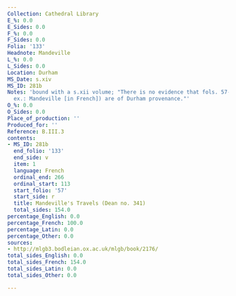 ```yaml
---
Collection: Cathedral Library
E_%: 0.0
E_Sides: 0.0
F_%: 0.0
F_Sides: 0.0
Folia: '133'
Headnote: Mandeville
L_%: 0.0
L_Sides: 0.0
Location: Durham
MS_Date: s.xiv
MS_ID: 281b
Notes: 'bound with a s.xii volume; "There is no evidence that fols. 57-133 (s. xiv
  ex.: Mandeville [in French]) are of Durham provenance."'
O_%: 0.0
O_Sides: 0.0
Place_of_production: ''
Produced_for: ''
Reference: B.III.3
contents:
- MS_ID: 281b
  end_folio: '133'
  end_side: v
  item: 1
  language: French
  ordinal_end: 266
  ordinal_start: 113
  start_folio: '57'
  start_side: r
  title: Mandeville's Travels (Dean no. 341)
  total_sides: 154.0
percentage_English: 0.0
percentage_French: 100.0
percentage_Latin: 0.0
percentage_Other: 0.0
sources:
- http://mlgb3.bodleian.ox.ac.uk/mlgb/book/2176/
total_sides_English: 0.0
total_sides_French: 154.0
total_sides_Latin: 0.0
total_sides_Other: 0.0

---
```

